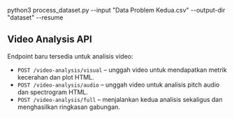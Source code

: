 python3  process_dataset.py --input "Data Problem Kedua.csv" --output-dir "dataset" --resume

## Video Analysis API

Endpoint baru tersedia untuk analisis video:

- `POST /video-analysis/visual` – unggah video untuk mendapatkan metrik kecerahan dan plot HTML.
- `POST /video-analysis/audio` – unggah video untuk analisis pitch audio dan spectrogram HTML.
- `POST /video-analysis/full` – menjalankan kedua analisis sekaligus dan menghasilkan ringkasan gabungan.
